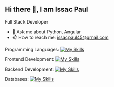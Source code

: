 ## Hi there 👋, I am Issac Paul


Full Stack Developer

- 💬 Ask me about Python, Angular
- 📫 How to reach me: issacpaul45@gmail.com

Programming Languages:  [![My Skills](https://skillicons.dev/icons?i=python,js,ts&theme=light)](https://skillicons.dev)

Frontend Development:    [![My Skills](https://skillicons.dev/icons?i=html,css,bootstrap,angular&theme=light)](https://skillicons.dev)

Backend Development:    [![My Skills](https://skillicons.dev/icons?i=django&theme=light)](https://skillicons.dev)

Databases:    [![My Skills](https://skillicons.dev/icons?i=mysql&theme=light)](https://skillicons.dev)
